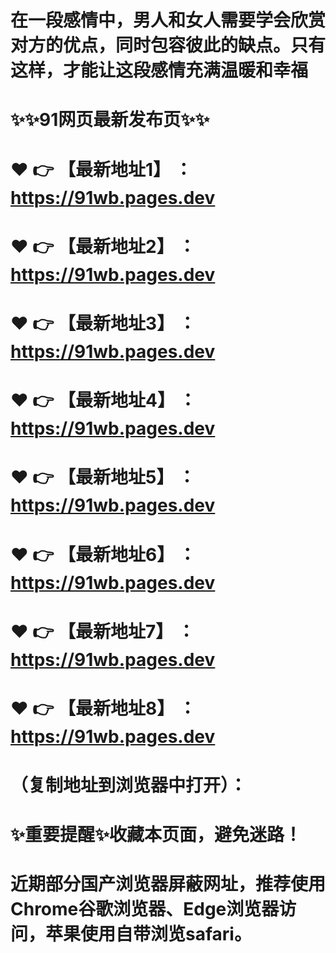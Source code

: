 # 在一段感情中，男人和女人需要学会欣赏对方的优点，同时包容彼此的缺点。只有这样，才能让这段感情充满温暖和幸福
# ✨✨91网页最新发布页✨✨
# ❤️ 👉 【最新地址1】 ：https://91wb.pages.dev
# ❤️ 👉 【最新地址2】 ：https://91wb.pages.dev
# ❤️ 👉 【最新地址3】 ：https://91wb.pages.dev
# ❤️ 👉 【最新地址4】 ：https://91wb.pages.dev
# ❤️ 👉 【最新地址5】 ：https://91wb.pages.dev
# ❤️ 👉 【最新地址6】 ：https://91wb.pages.dev
# ❤️ 👉 【最新地址7】 ：https://91wb.pages.dev
# ❤️ 👉 【最新地址8】 ：https://91wb.pages.dev
# （复制地址到浏览器中打开）：
# ✨重要提醒✨收藏本页面，避免迷路！
# 近期部分国产浏览器屏蔽网址，推荐使用Chrome谷歌浏览器、Edge浏览器访问，苹果使用自带浏览safari。
